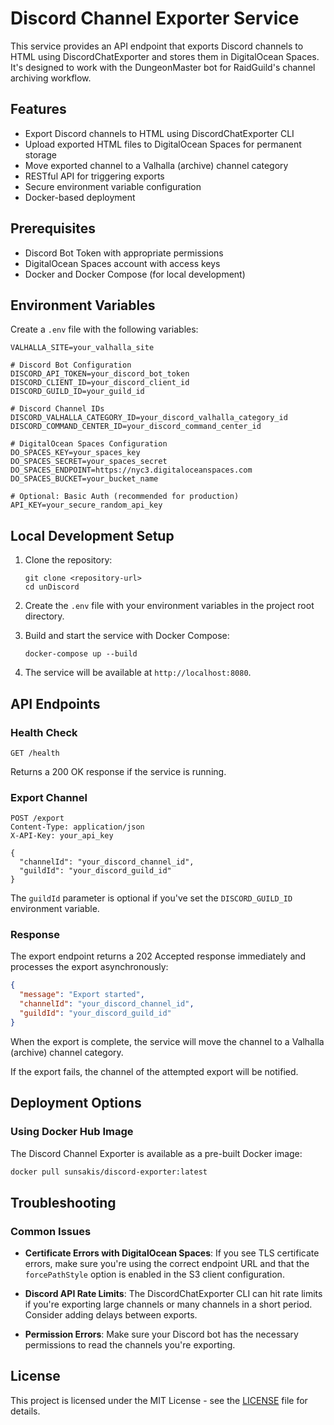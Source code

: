 # Discord Channel Exporter Service

This service provides an API endpoint that exports Discord channels to HTML using DiscordChatExporter and stores them in DigitalOcean Spaces. It's designed to work with the DungeonMaster bot for RaidGuild's channel archiving workflow.

## Features

- Export Discord channels to HTML using DiscordChatExporter CLI
- Upload exported HTML files to DigitalOcean Spaces for permanent storage
- Move exported channel to a Valhalla (archive) channel category
- RESTful API for triggering exports
- Secure environment variable configuration
- Docker-based deployment

## Prerequisites

- Discord Bot Token with appropriate permissions
- DigitalOcean Spaces account with access keys
- Docker and Docker Compose (for local development)

## Environment Variables

Create a `.env` file with the following variables:

```
VALHALLA_SITE=your_valhalla_site

# Discord Bot Configuration
DISCORD_API_TOKEN=your_discord_bot_token
DISCORD_CLIENT_ID=your_discord_client_id
DISCORD_GUILD_ID=your_guild_id

# Discord Channel IDs
DISCORD_VALHALLA_CATEGORY_ID=your_discord_valhalla_category_id
DISCORD_COMMAND_CENTER_ID=your_discord_command_center_id

# DigitalOcean Spaces Configuration
DO_SPACES_KEY=your_spaces_key
DO_SPACES_SECRET=your_spaces_secret
DO_SPACES_ENDPOINT=https://nyc3.digitaloceanspaces.com
DO_SPACES_BUCKET=your_bucket_name

# Optional: Basic Auth (recommended for production)
API_KEY=your_secure_random_api_key
```

## Local Development Setup

1. Clone the repository:

   ```
   git clone <repository-url>
   cd unDiscord
   ```

2. Create the `.env` file with your environment variables in the project root directory.

3. Build and start the service with Docker Compose:

   ```
   docker-compose up --build
   ```

4. The service will be available at `http://localhost:8080`.

## API Endpoints

### Health Check

```
GET /health
```

Returns a 200 OK response if the service is running.

### Export Channel

```
POST /export
Content-Type: application/json
X-API-Key: your_api_key

{
  "channelId": "your_discord_channel_id",
  "guildId": "your_discord_guild_id"
}
```

The `guildId` parameter is optional if you've set the `DISCORD_GUILD_ID` environment variable.

### Response

The export endpoint returns a 202 Accepted response immediately and processes the export asynchronously:

```json
{
  "message": "Export started",
  "channelId": "your_discord_channel_id",
  "guildId": "your_discord_guild_id"
}
```

When the export is complete, the service will move the channel to a Valhalla (archive) channel category.

If the export fails, the channel of the attempted export will be notified.

## Deployment Options

### Using Docker Hub Image

The Discord Channel Exporter is available as a pre-built Docker image:

```bash
docker pull sunsakis/discord-exporter:latest
```

## Troubleshooting

### Common Issues

- **Certificate Errors with DigitalOcean Spaces**: If you see TLS certificate errors, make sure you're using the correct endpoint URL and that the `forcePathStyle` option is enabled in the S3 client configuration.

- **Discord API Rate Limits**: The DiscordChatExporter CLI can hit rate limits if you're exporting large channels or many channels in a short period. Consider adding delays between exports.

- **Permission Errors**: Make sure your Discord bot has the necessary permissions to read the channels you're exporting.

## License

This project is licensed under the MIT License - see the [LICENSE](LICENSE) file for details.
